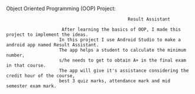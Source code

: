 Object Oriented Programming (OOP) Project:
            
                                                  Result Assistant
                                                    
                         After learning the basics of OOP, I made this project to implement the ideas. 
                        In this project I use Android Studio to make a android app named Result Assistant.
                        The app helps a student to calculate the minimum number,
                        s/he needs to get to obtain A+ in the final exam in that course. 
                        The app will give it's assistance considering the credit hour of the course,
                        best 3 quiz marks, attendance mark and mid semester exam mark.
